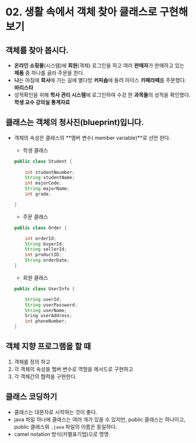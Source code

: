 # 02. 생활 속에서 객체 찾아 클래스로 구현해보기    
    
## 객체를 찾아 봅시다.    
- **온라인 쇼핑몰**(시스템)에 **회원**(객체) 로그인을 하고 여러 **판매자**가 판매하고 있는 **제품** 중 하나를 골라 주문을 한다.    
- **나**는 아침에 **회사**에 가는 길에 별다방 **커피숍**에 들려 아이스 **카페라떼**를 주문했다. **바리스타**    
- 성적확인을 위해 **학사 관리 시스템**에 로그인하여 수강 한 **과목들**의 성적을 확인했다. **학생 교수 강의실 통계자료**    
    
## 클래스는 객체의 청사진(blueprint)입니다.    
- 객체의 속성은 클래스의 **멤버 변수( member variable)**로 선언 한다.    
    - 학생 클래스    
    
    ```java
    public class Student {
    	
    	int studentNeumber;
    	String studentName;
    	int majorCode;
    	String majorName;
    	int grade;
    
    }
    ```
    
    - 주문 클래스    
    
    ```java
    public class Order {
    
    	int orderId;
    	String buyerId;
    	String sellerId;
    	int productID;
    	String orderDate;
    }
    ```
    
    - 회원 클래스    
    
    ```java
    public class UserInfo {
    
    	String userId;
    	String userPassword;
    	String userName;
    	Sring userAddress;
    	int phoneNumber;
    }
    ```
    
## 객체 지향 프로그램을 할 때    
1. 객체를 정의 하고    
2. 각 객체의 속성을 멤버 변수로 역할을 메서드로 구현하고    
3. 각 객체간의 협력을 구현한다.    
    
## 클래스 코딩하기    
- 클래스는 대문자로 시작하는 것이 좋다.    
- java 파일 하나에 클래스는 여러 개가 있을 수 있지만, public 클래스는 하나이고, public  클래스와 `.java` 파일의 이름은 동일하다.    
- camel notation 방식(카멜표기법)으로 명명    